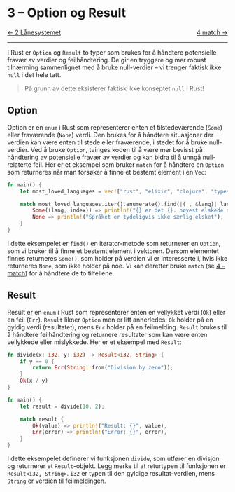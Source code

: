 # 3 – Option og Result

<span style="justify-content: space-between; display: flex"><span>
    [← 2 Lånesystemet](./2-borrow-checker.md)
</span> <span>
    [4 match →](./4-match.md)
</span></span>

___

I Rust er `Option` og `Result` to typer som brukes for å håndtere potensielle fravær av verdier og feilhåndtering. De
gir en tryggere og mer robust tilnærming sammenlignet med å bruke null-verdier – vi trenger faktisk ikke `null` i 
det hele tatt.

> På grunn av dette eksisterer faktisk ikke konseptet `null` i Rust!

## Option

Option er en `enum` i Rust som representerer enten et tilstedeværende (`Some`) eller fraværende (`None`) verdi.
Den brukes for å håndtere situasjoner der verdien kan være enten til stede eller fraværende, i stedet for å bruke 
null-verdier. Ved å bruke `Option`, tvinges koden til å være mer bevisst på håndtering av potensielle fravær av 
verdier og kan bidra til å unngå null-relaterte feil. Her er et eksempel som bruker `match` for å håndtere en `Option` 
som returneres når man forsøker å finne et bestemt element i en `Vec`:

```rust
fn main() {
    let most_loved_languages = vec!["rust", "elixir", "clojure", "typescript", "julia", "python", "delphi"];

    match most_loved_languages.iter().enumerate().find(|(_, &lang)| lang == "go") {
        Some((lang, index)) => println!("{} er det {}. høyest elskede språket", lang, index),
        None => println!("Språket er tydeligvis ikke særlig elsket"),
    }
}
```

I dette eksempelet er `find()` en iterator-metode som returnerer en `Option`, som vi bruker til å finne et bestemt 
element i vektoren. Dersom elementet finnes returneres `Some()`, som holder på verdien vi er interesserte i, hvis ikke 
returneres `None`, som ikke holder på noe. Vi kan deretter bruke `match` (se [4 – match](./4-match.md)) for å 
håndtere de to tilfellene.

## Result

Result er en `enum` i Rust som representerer enten en vellykket verdi (`Ok`) eller en feil (`Err`). `Result` likner 
`Option` men er litt annerledes: `Ok` holder på en gyldig verdi (resultatet), mens `Err` holder på en feilmelding.
`Result` brukes til å håndtere feilhåndtering og returnere resultater som kan være enten vellykkede eller mislykkede.
Her er et eksempel med `Result`:

```rust
fn divide(x: i32, y: i32) -> Result<i32, String> {
    if y == 0 {
        return Err(String::from("Division by zero"));
    }
    Ok(x / y)
}

fn main() {
    let result = divide(10, 2);

    match result {
        Ok(value) => println!("Result: {}", value),
        Err(error) => println!("Error: {}", error),
    }
}
```

I dette eksempelet definerer vi funksjonen `divide`, som utfører en divisjon og returnerer et `Result`-objekt. Legg 
merke til at returtypen til funksjonen er `Result<i32, String>`. `i32` er typen til den gyldige resultat-verdien, 
mens `String`  er verdien til feilmeldingen.